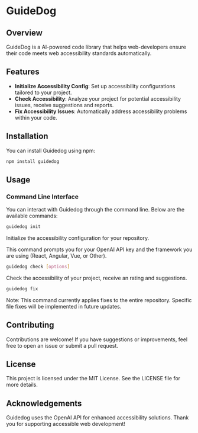 # GuideDog

## Overview

GuideDog is a AI-powered code library that helps web-developers ensure their code meets web accessibility standards automatically.

## Features

- **Initialize Accessibility Config**: Set up accessibility configurations tailored to your project.
- **Check Accessibility**: Analyze your project for potential accessibility issues, receive suggestions and reports.
- **Fix Accessibility Issues**: Automatically address accessibility problems within your code.

## Installation

You can install Guidedog using npm:

```bash
npm install guidedog
```

## Usage

### Command Line Interface

You can interact with Guidedog through the command line. Below are the available commands:

```bash
guidedog init
```

Initialize the accessibility configuration for your repository.

This command prompts you for your OpenAI API key and the framework you are using (React, Angular, Vue, or Other).

```bash
guidedog check [options]
```

Check the accessibility of your project, receive an rating and suggestions.

```bash
guidedog fix
```

Note: This command currently applies fixes to the entire repository. Specific file fixes will be implemented in future updates.

## Contributing

Contributions are welcome! If you have suggestions or improvements, feel free to open an issue or submit a pull request.

## License

This project is licensed under the MIT License. See the LICENSE file for more details.

## Acknowledgements

Guidedog uses the OpenAI API for enhanced accessibility solutions. Thank you for supporting accessible web development!
